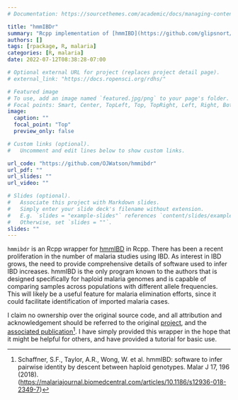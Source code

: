 ```yaml
---
# Documentation: https://sourcethemes.com/academic/docs/managing-content/

title: "hmmIBDr"
summary: "Rcpp implementation of [hmmIBD](https://github.com/glipsnort/hmmIBD)."
authors: []
tags: [rpackage, R, malaria]
categories: [R, malaria]
date: 2022-07-12T08:38:28-07:00

# Optional external URL for project (replaces project detail page).
# external_link: "https://docs.ropensci.org/rdhs/"

# Featured image
# To use, add an image named `featured.jpg/png` to your page's folder.
# Focal points: Smart, Center, TopLeft, Top, TopRight, Left, Right, BottomLeft, Bottom, BottomRight.
image:
  caption: ""
  focal_point: "Top"
  preview_only: false

# Custom links (optional).
#   Uncomment and edit lines below to show custom links.

url_code: "https://github.com/OJWatson/hmmibdr"
url_pdf: ""
url_slides: ""
url_video: ""

# Slides (optional).
#   Associate this project with Markdown slides.
#   Simply enter your slide deck's filename without extension.
#   E.g. `slides = "example-slides"` references `content/slides/example-slides.md`.
#   Otherwise, set `slides = ""`.
slides: ""
---
```


`hmmibdr` is an Rcpp wrapper for [hmmIBD](https://github.com/glipsnort/hmmIBD) in Rcpp. There has been a recent proliferation in the number of malaria studies using IBD. As interest in IBD grows, the need to provide comprehensive details of software used to infer IBD increases. hmmIBD is the only program known to the authors that is designed specifically for haploid malaria genomes and is capable of comparing samples across populations with different allele frequencies. This will likely be a useful feature for malaria elimination efforts, since it could facilitate identification of imported malaria cases. 

I claim no ownership over the original source code, and all attribution and acknowledgement should be referred to
the original [project](https://github.com/glipsnort/hmmIBD), and the [associated publication](hhttps://malariajournal.biomedcentral.com/articles/10.1186/s12936-018-2349-7)[^1]. I have simply provided
this wrapper in the hope that it might be helpful for others, and have provided a tutorial for basic use.

 [^1]:  Schaffner, S.F., Taylor, A.R., Wong, W. et al. hmmIBD: software to infer pairwise identity by descent between haploid genotypes. Malar J 17, 196 (2018). (https://malariajournal.biomedcentral.com/articles/10.1186/s12936-018-2349-7)
